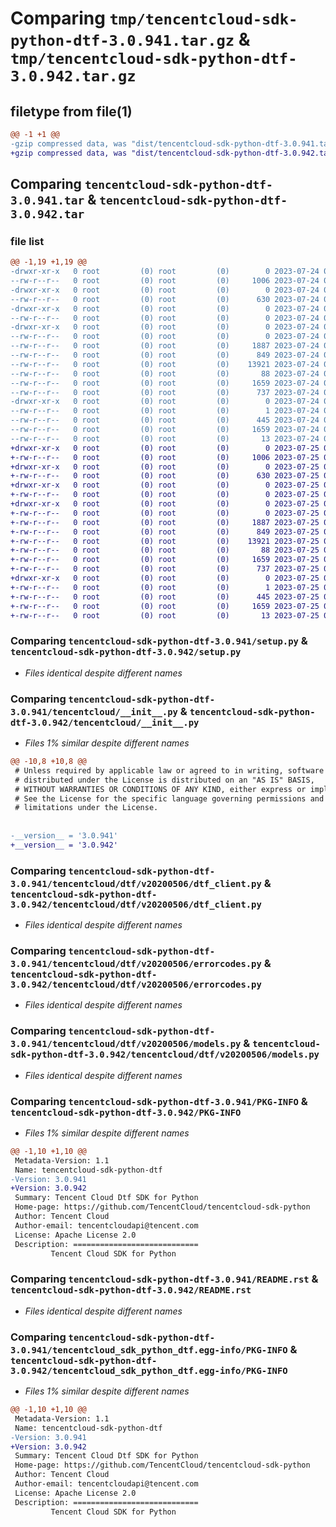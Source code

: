 # Comparing `tmp/tencentcloud-sdk-python-dtf-3.0.941.tar.gz` & `tmp/tencentcloud-sdk-python-dtf-3.0.942.tar.gz`

## filetype from file(1)

```diff
@@ -1 +1 @@
-gzip compressed data, was "dist/tencentcloud-sdk-python-dtf-3.0.941.tar", last modified: Mon Jul 24 00:36:06 2023, max compression
+gzip compressed data, was "dist/tencentcloud-sdk-python-dtf-3.0.942.tar", last modified: Tue Jul 25 04:17:08 2023, max compression
```

## Comparing `tencentcloud-sdk-python-dtf-3.0.941.tar` & `tencentcloud-sdk-python-dtf-3.0.942.tar`

### file list

```diff
@@ -1,19 +1,19 @@
-drwxr-xr-x   0 root         (0) root         (0)        0 2023-07-24 00:36:06.000000 tencentcloud-sdk-python-dtf-3.0.941/
--rw-r--r--   0 root         (0) root         (0)     1006 2023-07-24 00:36:06.000000 tencentcloud-sdk-python-dtf-3.0.941/setup.py
-drwxr-xr-x   0 root         (0) root         (0)        0 2023-07-24 00:36:06.000000 tencentcloud-sdk-python-dtf-3.0.941/tencentcloud/
--rw-r--r--   0 root         (0) root         (0)      630 2023-07-24 00:36:06.000000 tencentcloud-sdk-python-dtf-3.0.941/tencentcloud/__init__.py
-drwxr-xr-x   0 root         (0) root         (0)        0 2023-07-24 00:36:06.000000 tencentcloud-sdk-python-dtf-3.0.941/tencentcloud/dtf/
--rw-r--r--   0 root         (0) root         (0)        0 2023-07-24 00:36:06.000000 tencentcloud-sdk-python-dtf-3.0.941/tencentcloud/dtf/__init__.py
-drwxr-xr-x   0 root         (0) root         (0)        0 2023-07-24 00:36:06.000000 tencentcloud-sdk-python-dtf-3.0.941/tencentcloud/dtf/v20200506/
--rw-r--r--   0 root         (0) root         (0)        0 2023-07-24 00:36:06.000000 tencentcloud-sdk-python-dtf-3.0.941/tencentcloud/dtf/v20200506/__init__.py
--rw-r--r--   0 root         (0) root         (0)     1887 2023-07-24 00:36:06.000000 tencentcloud-sdk-python-dtf-3.0.941/tencentcloud/dtf/v20200506/dtf_client.py
--rw-r--r--   0 root         (0) root         (0)      849 2023-07-24 00:36:06.000000 tencentcloud-sdk-python-dtf-3.0.941/tencentcloud/dtf/v20200506/errorcodes.py
--rw-r--r--   0 root         (0) root         (0)    13921 2023-07-24 00:36:06.000000 tencentcloud-sdk-python-dtf-3.0.941/tencentcloud/dtf/v20200506/models.py
--rw-r--r--   0 root         (0) root         (0)       88 2023-07-24 00:36:06.000000 tencentcloud-sdk-python-dtf-3.0.941/setup.cfg
--rw-r--r--   0 root         (0) root         (0)     1659 2023-07-24 00:36:06.000000 tencentcloud-sdk-python-dtf-3.0.941/PKG-INFO
--rw-r--r--   0 root         (0) root         (0)      737 2023-07-24 00:36:06.000000 tencentcloud-sdk-python-dtf-3.0.941/README.rst
-drwxr-xr-x   0 root         (0) root         (0)        0 2023-07-24 00:36:06.000000 tencentcloud-sdk-python-dtf-3.0.941/tencentcloud_sdk_python_dtf.egg-info/
--rw-r--r--   0 root         (0) root         (0)        1 2023-07-24 00:36:06.000000 tencentcloud-sdk-python-dtf-3.0.941/tencentcloud_sdk_python_dtf.egg-info/dependency_links.txt
--rw-r--r--   0 root         (0) root         (0)      445 2023-07-24 00:36:06.000000 tencentcloud-sdk-python-dtf-3.0.941/tencentcloud_sdk_python_dtf.egg-info/SOURCES.txt
--rw-r--r--   0 root         (0) root         (0)     1659 2023-07-24 00:36:06.000000 tencentcloud-sdk-python-dtf-3.0.941/tencentcloud_sdk_python_dtf.egg-info/PKG-INFO
--rw-r--r--   0 root         (0) root         (0)       13 2023-07-24 00:36:06.000000 tencentcloud-sdk-python-dtf-3.0.941/tencentcloud_sdk_python_dtf.egg-info/top_level.txt
+drwxr-xr-x   0 root         (0) root         (0)        0 2023-07-25 04:17:08.000000 tencentcloud-sdk-python-dtf-3.0.942/
+-rw-r--r--   0 root         (0) root         (0)     1006 2023-07-25 04:17:08.000000 tencentcloud-sdk-python-dtf-3.0.942/setup.py
+drwxr-xr-x   0 root         (0) root         (0)        0 2023-07-25 04:17:08.000000 tencentcloud-sdk-python-dtf-3.0.942/tencentcloud/
+-rw-r--r--   0 root         (0) root         (0)      630 2023-07-25 04:17:08.000000 tencentcloud-sdk-python-dtf-3.0.942/tencentcloud/__init__.py
+drwxr-xr-x   0 root         (0) root         (0)        0 2023-07-25 04:17:08.000000 tencentcloud-sdk-python-dtf-3.0.942/tencentcloud/dtf/
+-rw-r--r--   0 root         (0) root         (0)        0 2023-07-25 04:17:08.000000 tencentcloud-sdk-python-dtf-3.0.942/tencentcloud/dtf/__init__.py
+drwxr-xr-x   0 root         (0) root         (0)        0 2023-07-25 04:17:08.000000 tencentcloud-sdk-python-dtf-3.0.942/tencentcloud/dtf/v20200506/
+-rw-r--r--   0 root         (0) root         (0)        0 2023-07-25 04:17:08.000000 tencentcloud-sdk-python-dtf-3.0.942/tencentcloud/dtf/v20200506/__init__.py
+-rw-r--r--   0 root         (0) root         (0)     1887 2023-07-25 04:17:08.000000 tencentcloud-sdk-python-dtf-3.0.942/tencentcloud/dtf/v20200506/dtf_client.py
+-rw-r--r--   0 root         (0) root         (0)      849 2023-07-25 04:17:08.000000 tencentcloud-sdk-python-dtf-3.0.942/tencentcloud/dtf/v20200506/errorcodes.py
+-rw-r--r--   0 root         (0) root         (0)    13921 2023-07-25 04:17:08.000000 tencentcloud-sdk-python-dtf-3.0.942/tencentcloud/dtf/v20200506/models.py
+-rw-r--r--   0 root         (0) root         (0)       88 2023-07-25 04:17:08.000000 tencentcloud-sdk-python-dtf-3.0.942/setup.cfg
+-rw-r--r--   0 root         (0) root         (0)     1659 2023-07-25 04:17:08.000000 tencentcloud-sdk-python-dtf-3.0.942/PKG-INFO
+-rw-r--r--   0 root         (0) root         (0)      737 2023-07-25 04:17:08.000000 tencentcloud-sdk-python-dtf-3.0.942/README.rst
+drwxr-xr-x   0 root         (0) root         (0)        0 2023-07-25 04:17:08.000000 tencentcloud-sdk-python-dtf-3.0.942/tencentcloud_sdk_python_dtf.egg-info/
+-rw-r--r--   0 root         (0) root         (0)        1 2023-07-25 04:17:08.000000 tencentcloud-sdk-python-dtf-3.0.942/tencentcloud_sdk_python_dtf.egg-info/dependency_links.txt
+-rw-r--r--   0 root         (0) root         (0)      445 2023-07-25 04:17:08.000000 tencentcloud-sdk-python-dtf-3.0.942/tencentcloud_sdk_python_dtf.egg-info/SOURCES.txt
+-rw-r--r--   0 root         (0) root         (0)     1659 2023-07-25 04:17:08.000000 tencentcloud-sdk-python-dtf-3.0.942/tencentcloud_sdk_python_dtf.egg-info/PKG-INFO
+-rw-r--r--   0 root         (0) root         (0)       13 2023-07-25 04:17:08.000000 tencentcloud-sdk-python-dtf-3.0.942/tencentcloud_sdk_python_dtf.egg-info/top_level.txt
```

### Comparing `tencentcloud-sdk-python-dtf-3.0.941/setup.py` & `tencentcloud-sdk-python-dtf-3.0.942/setup.py`

 * *Files identical despite different names*

### Comparing `tencentcloud-sdk-python-dtf-3.0.941/tencentcloud/__init__.py` & `tencentcloud-sdk-python-dtf-3.0.942/tencentcloud/__init__.py`

 * *Files 1% similar despite different names*

```diff
@@ -10,8 +10,8 @@
 # Unless required by applicable law or agreed to in writing, software
 # distributed under the License is distributed on an "AS IS" BASIS,
 # WITHOUT WARRANTIES OR CONDITIONS OF ANY KIND, either express or implied.
 # See the License for the specific language governing permissions and
 # limitations under the License.
 
 
-__version__ = '3.0.941'
+__version__ = '3.0.942'
```

### Comparing `tencentcloud-sdk-python-dtf-3.0.941/tencentcloud/dtf/v20200506/dtf_client.py` & `tencentcloud-sdk-python-dtf-3.0.942/tencentcloud/dtf/v20200506/dtf_client.py`

 * *Files identical despite different names*

### Comparing `tencentcloud-sdk-python-dtf-3.0.941/tencentcloud/dtf/v20200506/errorcodes.py` & `tencentcloud-sdk-python-dtf-3.0.942/tencentcloud/dtf/v20200506/errorcodes.py`

 * *Files identical despite different names*

### Comparing `tencentcloud-sdk-python-dtf-3.0.941/tencentcloud/dtf/v20200506/models.py` & `tencentcloud-sdk-python-dtf-3.0.942/tencentcloud/dtf/v20200506/models.py`

 * *Files identical despite different names*

### Comparing `tencentcloud-sdk-python-dtf-3.0.941/PKG-INFO` & `tencentcloud-sdk-python-dtf-3.0.942/PKG-INFO`

 * *Files 1% similar despite different names*

```diff
@@ -1,10 +1,10 @@
 Metadata-Version: 1.1
 Name: tencentcloud-sdk-python-dtf
-Version: 3.0.941
+Version: 3.0.942
 Summary: Tencent Cloud Dtf SDK for Python
 Home-page: https://github.com/TencentCloud/tencentcloud-sdk-python
 Author: Tencent Cloud
 Author-email: tencentcloudapi@tencent.com
 License: Apache License 2.0
 Description: ============================
         Tencent Cloud SDK for Python
```

### Comparing `tencentcloud-sdk-python-dtf-3.0.941/README.rst` & `tencentcloud-sdk-python-dtf-3.0.942/README.rst`

 * *Files identical despite different names*

### Comparing `tencentcloud-sdk-python-dtf-3.0.941/tencentcloud_sdk_python_dtf.egg-info/PKG-INFO` & `tencentcloud-sdk-python-dtf-3.0.942/tencentcloud_sdk_python_dtf.egg-info/PKG-INFO`

 * *Files 1% similar despite different names*

```diff
@@ -1,10 +1,10 @@
 Metadata-Version: 1.1
 Name: tencentcloud-sdk-python-dtf
-Version: 3.0.941
+Version: 3.0.942
 Summary: Tencent Cloud Dtf SDK for Python
 Home-page: https://github.com/TencentCloud/tencentcloud-sdk-python
 Author: Tencent Cloud
 Author-email: tencentcloudapi@tencent.com
 License: Apache License 2.0
 Description: ============================
         Tencent Cloud SDK for Python
```

